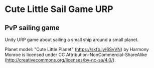 Cute Little Sail Game URP
=========================
PvP sailing game
----------------

Unity URP game about sailing a small ship around a small planet.


Planet model:
"Cute Little Planet" (https://skfb.ly/6SyVN) by Harmony Monroe is licensed under CC Attribution-NonCommercial-ShareAlike (http://creativecommons.org/licenses/by-nc-sa/4.0/).
